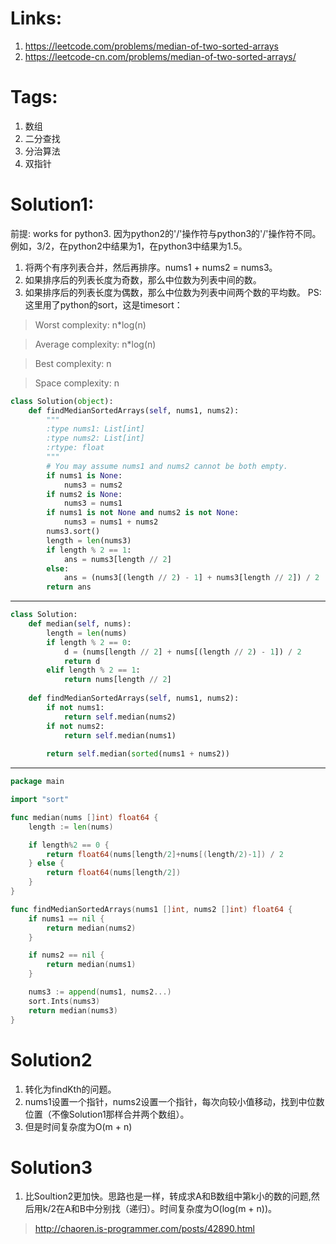 # Links:
1. https://leetcode.com/problems/median-of-two-sorted-arrays
2. https://leetcode-cn.com/problems/median-of-two-sorted-arrays/

# Tags:
1. 数组
2. 二分查找
3. 分治算法
4. 双指针

# Solution1:
前提: works for python3. 因为python2的'/'操作符与python3的'/'操作符不同。例如，3/2，在python2中结果为1，在python3中结果为1.5。
1. 将两个有序列表合并，然后再排序。nums1 + nums2 = nums3。
2. 如果排序后的列表长度为奇数，那么中位数为列表中间的数。
3. 如果排序后的列表长度为偶数，那么中位数为列表中间两个数的平均数。
PS: 这里用了python的sort，这是timesort：
> Worst complexity: n*log(n)

> Average complexity: n*log(n)

> Best complexity: n

> Space complexity: n
```python
class Solution(object):
    def findMedianSortedArrays(self, nums1, nums2):
        """
        :type nums1: List[int]
        :type nums2: List[int]
        :rtype: float
        """
        # You may assume nums1 and nums2 cannot be both empty.
        if nums1 is None:
            nums3 = nums2
        if nums2 is None:
            nums3 = nums1
        if nums1 is not None and nums2 is not None:
            nums3 = nums1 + nums2
        nums3.sort()
        length = len(nums3)
        if length % 2 == 1:
            ans = nums3[length // 2]
        else:
            ans = (nums3[(length // 2) - 1] + nums3[length // 2]) / 2     
        return ans

```
---
```python
class Solution:
    def median(self, nums):
        length = len(nums)
        if length % 2 == 0:
            d = (nums[length // 2] + nums[(length // 2) - 1]) / 2
            return d
        elif length % 2 == 1:
            return nums[length // 2]
        
    def findMedianSortedArrays(self, nums1, nums2):
        if not nums1:
            return self.median(nums2)
        if not nums2:
            return self.median(nums1)
        
        return self.median(sorted(nums1 + nums2))
```
---
```go
package main

import "sort"

func median(nums []int) float64 {
	length := len(nums)

	if length%2 == 0 {
		return float64(nums[length/2]+nums[(length/2)-1]) / 2
	} else {
		return float64(nums[length/2])
	}
}

func findMedianSortedArrays(nums1 []int, nums2 []int) float64 {
	if nums1 == nil {
		return median(nums2)
	}

	if nums2 == nil {
		return median(nums1)
	}

	nums3 := append(nums1, nums2...)
	sort.Ints(nums3)
	return median(nums3)
}

```

# Solution2
1. 转化为findKth的问题。
2. nums1设置一个指针，nums2设置一个指针，每次向较小值移动，找到中位数位置（不像Solution1那样合并两个数组）。
3. 但是时间复杂度为O(m + n)

# Solution3
1. 比Soultion2更加快。思路也是一样，转成求A和B数组中第k小的数的问题,然后用k/2在A和B中分别找（递归）。时间复杂度为O(log(m + n))。
> http://chaoren.is-programmer.com/posts/42890.html